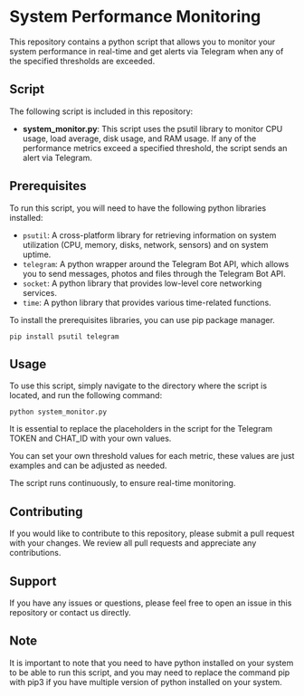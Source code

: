 # System Performance Monitoring

This repository contains a python script that allows you to monitor your system performance in real-time and get alerts via Telegram when any of the specified thresholds are exceeded.

## Script

The following script is included in this repository:

- <b>system_monitor.py</b>: This script uses the psutil library to monitor CPU usage, load average, disk usage, and RAM usage. If any of the performance metrics exceed a specified threshold, the script sends an alert via Telegram.

## Prerequisites

To run this script, you will need to have the following python libraries installed:

- `psutil`: A cross-platform library for retrieving information on system utilization (CPU, memory, disks, network, sensors) and on system uptime.
- `telegram`: A python wrapper around the Telegram Bot API, which allows you to send messages, photos and files through the Telegram Bot API.
- `socket`: A python library that provides low-level core networking services.
- `time`: A python library that provides various time-related functions.

To install the prerequisites libraries, you can use pip package manager.

```
pip install psutil telegram
```

## Usage
To use this script, simply navigate to the directory where the script is located, and run the following command:

```
python system_monitor.py
```

It is essential to replace the placeholders in the script for the Telegram TOKEN and CHAT_ID with your own values.

You can set your own threshold values for each metric, these values are just examples and can be adjusted as needed.

The script runs continuously, to ensure real-time monitoring.

## Contributing

If you would like to contribute to this repository, please submit a pull request with your changes. We review all pull requests and appreciate any contributions.

## Support

If you have any issues or questions, please feel free to open an issue in this repository or contact us directly.

## Note

It is important to note that you need to have python installed on your system to be able to run this script, and you may need to replace the command pip with pip3 if you have multiple version of python installed on your system.
